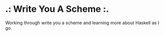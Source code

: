 .: Write You A Scheme :.
========================

Working through write you a scheme and learning more about Haskell as I go.
